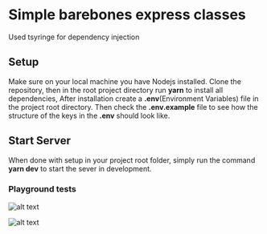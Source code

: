 # Simple barebones express classes

Used tsyringe for dependency injection

## Setup

Make sure on your local machine you have Nodejs installed. Clone the repository, then in the root project directory run **yarn** to install all dependencies, After installation create a **.env**(Environment Variables) file in the project root directory. Then check the **.env.example** file to see how the structure of the keys in the **.env** should look like.

## Start Server

When done with setup in your project root folder, simply run the command **yarn dev** to start the sever in development.

### Playground tests

![alt text](https://res.cloudinary.com/greatchinex/image/upload/v1662733599/Screen_Shot_2022-09-09_at_3.25.01_PM_htuz89.png)

![alt text](https://res.cloudinary.com/greatchinex/image/upload/v1662733599/Screen_Shot_2022-09-09_at_3.25.34_PM_tswjld.png)
